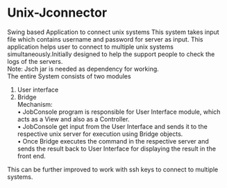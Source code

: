 # Unix-Jconnector
Swing based Application to connect unix systems
This system takes input file which contains username and password for server as input.
This application helps user to connect to multiple unix systems simultaneously.Initially designed to help the support people to check the logs of the servers.<br>
Note: Jsch jar is needed as dependency for working.<br>
The entire System consists of two modules<br>
1.	User interface<br>
2.	Bridge<br>
Mechanism:<br>
•	JobConsole program is responsible for User Interface module, which acts as a View and also as a Controller.<br>
•	JobConsole get input from the User Interface and sends it to the respective unix server for execution using Bridge objects.<br>
•	Once Bridge executes the command in the respective server and sends the result back to User Interface for displaying the result in the front end.

This can be further improved to work with ssh keys to connect to multiple systems.
